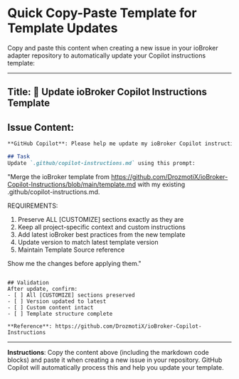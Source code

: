 # Quick Copy-Paste Template for Template Updates

Copy and paste this content when creating a new issue in your ioBroker adapter repository to automatically update your Copilot instructions template:

---

## Title: 🤖 Update ioBroker Copilot Instructions Template

## Issue Content:

```markdown
**GitHub Copilot**: Please help me update my ioBroker Copilot instructions template to the latest version while preserving all custom sections.

## Task
Update `.github/copilot-instructions.md` using this prompt:

```
"Merge the ioBroker template from https://github.com/DrozmotiX/ioBroker-Copilot-Instructions/blob/main/template.md with my existing .github/copilot-instructions.md. 

REQUIREMENTS:
1. Preserve ALL [CUSTOMIZE] sections exactly as they are
2. Keep all project-specific context and custom instructions
3. Add latest ioBroker best practices from the new template
4. Update version to match latest template version
5. Maintain Template Source reference

Show me the changes before applying them."
```

## Validation
After update, confirm:
- [ ] All [CUSTOMIZE] sections preserved
- [ ] Version updated to latest
- [ ] Custom content intact
- [ ] Template structure complete

**Reference**: https://github.com/DrozmotiX/ioBroker-Copilot-Instructions
```

---

**Instructions**: Copy the content above (including the markdown code blocks) and paste it when creating a new issue in your repository. GitHub Copilot will automatically process this and help you update your template.